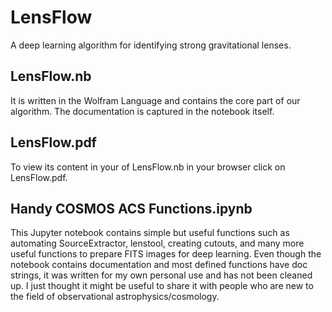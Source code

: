 # LensFlow
A deep learning algorithm for identifying strong gravitational lenses.
## LensFlow.nb
It is written in the Wolfram Language and contains the core part of our algorithm. The documentation is captured in the notebook itself. 
## LensFlow.pdf
To view its content in your of LensFlow.nb in your browser click on LensFlow.pdf.
## Handy COSMOS ACS Functions.ipynb 
This Jupyter notebook contains simple but useful functions such as automating SourceExtractor, lenstool, creating cutouts, and many more useful functions to prepare FITS images for deep learning. Even though the notebook contains documentation and most defined functions have doc strings, it was written for my own personal use and has not been cleaned up. I just thought it might be useful to share it with people who are new to the field of observational astrophysics/cosmology. 
